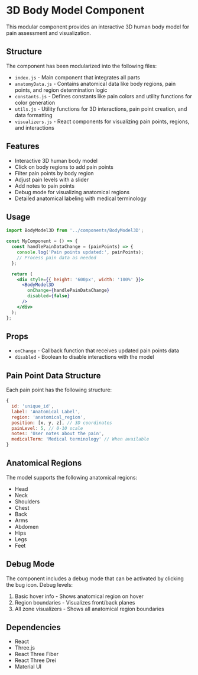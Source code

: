 # 3D Body Model Component

This modular component provides an interactive 3D human body model for pain assessment and visualization.

## Structure

The component has been modularized into the following files:

- `index.js` - Main component that integrates all parts
- `anatomyData.js` - Contains anatomical data like body regions, pain points, and region determination logic
- `constants.js` - Defines constants like pain colors and utility functions for color generation
- `utils.js` - Utility functions for 3D interactions, pain point creation, and data formatting
- `visualizers.js` - React components for visualizing pain points, regions, and interactions

## Features

- Interactive 3D human body model
- Click on body regions to add pain points
- Filter pain points by body region
- Adjust pain levels with a slider
- Add notes to pain points
- Debug mode for visualizing anatomical regions
- Detailed anatomical labeling with medical terminology

## Usage

```jsx
import BodyModel3D from '../components/BodyModel3D';

const MyComponent = () => {
  const handlePainDataChange = (painPoints) => {
    console.log('Pain points updated:', painPoints);
    // Process pain data as needed
  };

  return (
    <div style={{ height: '600px', width: '100%' }}>
      <BodyModel3D 
        onChange={handlePainDataChange} 
        disabled={false} 
      />
    </div>
  );
};
```

## Props

- `onChange` - Callback function that receives updated pain points data
- `disabled` - Boolean to disable interactions with the model

## Pain Point Data Structure

Each pain point has the following structure:

```js
{
  id: 'unique_id',
  label: 'Anatomical Label',
  region: 'anatomical_region',
  position: [x, y, z], // 3D coordinates
  painLevel: 5, // 0-10 scale
  notes: 'User notes about the pain',
  medicalTerm: 'Medical terminology' // When available
}
```

## Anatomical Regions

The model supports the following anatomical regions:
- Head
- Neck
- Shoulders
- Chest
- Back
- Arms
- Abdomen
- Hips
- Legs
- Feet

## Debug Mode

The component includes a debug mode that can be activated by clicking the bug icon. Debug levels:

1. Basic hover info - Shows anatomical region on hover
2. Region boundaries - Visualizes front/back planes
3. All zone visualizers - Shows all anatomical region boundaries

## Dependencies

- React
- Three.js
- React Three Fiber
- React Three Drei
- Material UI 